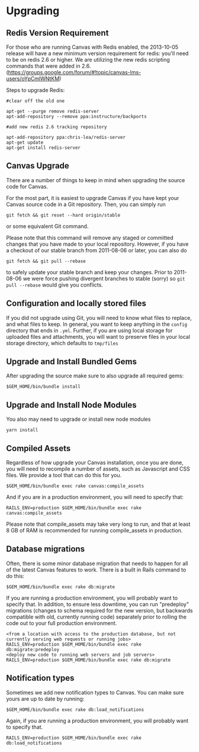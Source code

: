 Upgrading
============

Redis Version Requirement
--------------

For those who are running Canvas with Redis enabled, the 2013-10-05 release will have a new minimum version requirement for redis: you'll need to be on redis 2.6 or higher. We are utilizing the new redis scripting commands that were added in 2.6. (https://groups.google.com/forum/#!topic/canvas-lms-users/oYpCmlWNtKM)

Steps to upgrade Redis:
```
#clear off the old one

apt-get --purge remove redis-server
apt-add-repository --remove ppa:instructure/backports

#add new redis 2.6 tracking repository

apt-add-repository ppa:chris-lea/redis-server
apt-get update
apt-get install redis-server
```

Canvas Upgrade
--------------

There are a number of things to keep in mind when upgrading the source code for Canvas.

For the most part, it is easiest to upgrade Canvas if you have kept your Canvas source code in a Git repository. Then, you can simply run 

```
git fetch && git reset --hard origin/stable
```

or some equivalent Git command.

Please note that this command will remove any staged or committed changes that you have made to your local repository. However, if you have a checkout of our stable branch from 2011-08-06 or later, you can also do

```
git fetch && git pull --rebase
```

to safely update your stable branch and keep your changes. Prior to 2011-08-06 we were force pushing divergent branches to stable (sorry) so `git pull --rebase` would give you conflicts.


Configuration and locally stored files
--------------

If you did not upgrade using Git, you will need to know what files to replace, and what files to keep. In general, you want to keep anything in the `config` directory that ends in `.yml`. Further, if you are using local storage for uploaded files and attachments, you will want to preserve files in your local storage directory, which defaults to `tmp/files`

Upgrade and Install Bundled Gems
-------------
After upgrading the source make sure to also upgrade all required gems:

```
$GEM_HOME/bin/bundle install
```

Upgrade and Install Node Modules
-------------
You also may need to upgrade or install new node modules

```
yarn install
```

Compiled Assets
-------------

Regardless of how upgrade your Canvas installation, once you are done, you will need to recompile a number of assets, such as Javascript and CSS files. We provide a tool that can do this for you.

```
$GEM_HOME/bin/bundle exec rake canvas:compile_assets
```
And if you are in a production environment, you will need to specify that:

```
RAILS_ENV=production $GEM_HOME/bin/bundle exec rake canvas:compile_assets
```

Please note that compile_assets may take very long to run, and that at least 8 GB of RAM is recommended for running compile_assets in production.

Database migrations
-------------

Often, there is some minor database migration that needs to happen for all of the latest Canvas features to work. There is a built in Rails command to do this:

```
$GEM_HOME/bin/bundle exec rake db:migrate
```

If you are running a production environment, you will probably want to specify that. In addition, to ensure less downtime, you can run "predeploy" migrations (changes to schema required for the new version, but backwards compatible with old, currently running code) separately prior to rolling the code out to your full production environment.

```
<from a location with access to the production database, but not currently serving web requests or running jobs>
RAILS_ENV=production $GEM_HOME/bin/bundle exec rake db:migrate:predeploy
<deploy new code to running web servers and job servers>
RAILS_ENV=production $GEM_HOME/bin/bundle exec rake db:migrate
```

Notification types
-------------

Sometimes we add new notification types to Canvas. You can make sure yours are up to date by running:

```
$GEM_HOME/bin/bundle exec rake db:load_notifications
```

Again, if you are running a production environment, you will probably want to specify that.

```
RAILS_ENV=production $GEM_HOME/bin/bundle exec rake db:load_notifications
```
